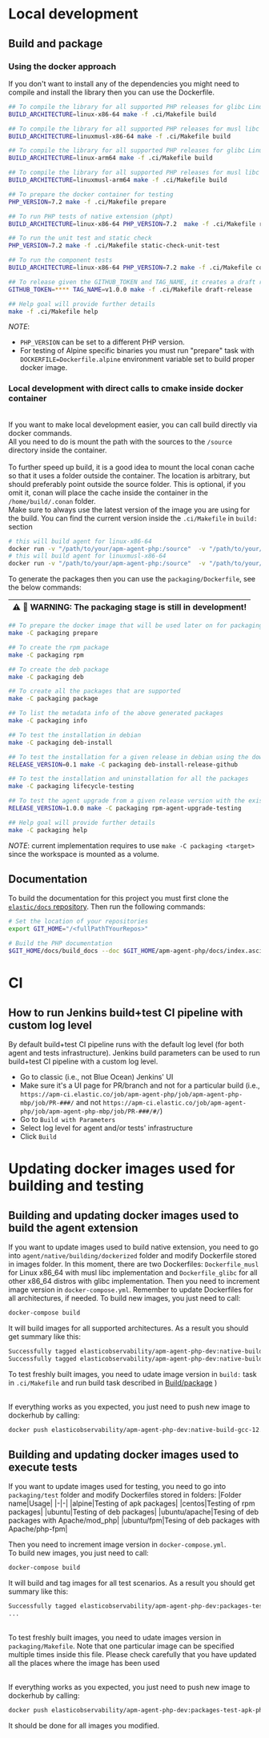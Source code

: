 # Local development
## Build and package

### Using the docker approach

If you don't want to install any of the dependencies you might need to compile and install the library then you can use the Dockerfile.

```bash
## To compile the library for all supported PHP releases for glibc Linux distributions for x86_64 architecture
BUILD_ARCHITECTURE=linux-x86-64 make -f .ci/Makefile build

## To compile the library for all supported PHP releases for musl libc Linux distributions for x86_64 architecture
BUILD_ARCHITECTURE=linuxmusl-x86-64 make -f .ci/Makefile build

## To compile the library for all supported PHP releases for glibc Linux distributions for aarch64 (ARMv8) architecture. This build is not officially supported.
BUILD_ARCHITECTURE=linux-arm64 make -f .ci/Makefile build

## To compile the library for all supported PHP releases for musl libc Linux distributions for aarch64 (ARMv8) architecture. This build is not officially supported.
BUILD_ARCHITECTURE=linuxmusl-arm64 make -f .ci/Makefile build

## To prepare the docker container for testing
PHP_VERSION=7.2 make -f .ci/Makefile prepare

## To run PHP tests of native extension (phpt)
BUILD_ARCHITECTURE=linux-x86-64 PHP_VERSION=7.2  make -f .ci/Makefile run-phpt-tests

## To run the unit test and static check
PHP_VERSION=7.2 make -f .ci/Makefile static-check-unit-test

## To run the component tests
BUILD_ARCHITECTURE=linux-x86-64 PHP_VERSION=7.2 make -f .ci/Makefile component-test

## To release given the GITHUB_TOKEN and TAG_NAME, it creates a draft release
GITHUB_TOKEN=**** TAG_NAME=v1.0.0 make -f .ci/Makefile draft-release

## Help goal will provide further details
make -f .ci/Makefile help
```


_NOTE_: 

* `PHP_VERSION` can be set to a different PHP version.
* For testing of Alpine specific binaries you must run "prepare" task with `DOCKERFILE=Dockerfile.alpine` environment variable set to build proper docker image. 

### Local development with direct calls to cmake inside docker container
\
If you want to make local development easier, you can call build directly via docker commands.\
All you need to do is mount the path with the sources to the `/source` directory inside the container.\
\
To further speed up build, it is a good idea to mount the local conan cache so that it uses a folder outside the container. The location is arbitrary, but should preferably point outside the source folder. This is optional, if you omit it, conan will place the cache inside the container in the `/home/build/.conan` folder.
\
Make sure to always use the latest version of the image you are using for the build. You can find the current version inside the `.ci/Makefile` in `build:` section

```bash
# this will build agent for linux-x86-64
docker run -v "/path/to/your/apm-agent-php:/source"  -v "/path/to/your/conan:/home/build/.conan:rw"  -w /source/agent/native elasticobservability/apm-agent-php-dev:native-build-gcc-12.2.0-linux-x86-64-0.0.2  sh -c  "cmake --preset linux-x86-64-release && cmake --build --preset linux-x86-64-release"
# this will build agent for linuxmusl-x86-64
docker run -v "/path/to/your/apm-agent-php:/source"  -v "/path/to/your/conan:/home/build/.conan:rw"  -w /source/agent/native elasticobservability/apm-agent-php-dev:native-build-gcc-12.2.0-linuxmusl-x86-64-0.0.2  sh -c  "cmake --preset linuxmusl-x86-64-release && cmake --build --preset linuxmusl-x86-64-release"

```

To generate the packages then you can use the `packaging/Dockerfile`, see the below commands:

| :warning: :construction: **WARNING: The packaging stage is still in development!** |
| --- |

```bash
## To prepare the docker image that will be used later on for packaging the project
make -C packaging prepare

## To create the rpm package
make -C packaging rpm

## To create the deb package
make -C packaging deb

## To create all the packages that are supported
make -C packaging package

## To list the metadata info of the above generated packages
make -C packaging info

## To test the installation in debian
make -C packaging deb-install

## To test the installation for a given release in debian using the downloaded binary
RELEASE_VERSION=0.1 make -C packaging deb-install-release-github

## To test the installation and uninstallation for all the packages
make -C packaging lifecycle-testing

## To test the agent upgrade from a given release version with the existing generated package
RELEASE_VERSION=1.0.0 make -C packaging rpm-agent-upgrade-testing

## Help goal will provide further details
make -C packaging help
```

_NOTE_: current implementation requires to use `make -C packaging <target>` since the workspace
        is mounted as a volume.

## Documentation

To build the documentation for this project you must first clone the [`elastic/docs` repository](https://github.com/elastic/docs/). Then run the following commands:

```bash
# Set the location of your repositories
export GIT_HOME="/<fullPathTYourRepos>"

# Build the PHP documentation
$GIT_HOME/docs/build_docs --doc $GIT_HOME/apm-agent-php/docs/index.asciidoc --chunk 1 --open
```

# CI
## How to run Jenkins build+test CI pipeline with custom log level
By default build+test CI pipeline runs with the default log level (for both agent and tests infrastructure).
Jenkins build parameters can be used to run build+test CI pipeline with a custom log level.
- Go to classic (i.e., not Blue Ocean) Jenkins' UI
- Make sure it's a UI page for PR/branch and not for a particular build (i.e., `https://apm-ci.elastic.co/job/apm-agent-php/job/apm-agent-php-mbp/job/PR-###/` and not `https://apm-ci.elastic.co/job/apm-agent-php/job/apm-agent-php-mbp/job/PR-###/#/`)
- Go to `Build with Parameters`
- Select log level for agent and/or tests' infrastructure
- Click `Build`


# Updating docker images used for building and testing
## Building and updating docker images used to build the agent extension

If you want to update images used to build native extension, you need to go into `agent/native/building/dockerized` folder and modify Dockerfile stored in images folder. In this moment, there are two Dockerfiles:
`Dockerfile_musl` for Linux x86_64 with musl libc implementation and `Dockerfile_glibc` for all other x86_64 distros with glibc implementation. 
Then you need to increment image version in `docker-compose.yml`. Remember to update Dockerfiles for all architectures, if needed. To build new images, you just need to call:
```bash
docker-compose build
```
It will build images for all supported architectures. As a result you should get summary like this:
```bash
Successfully tagged elasticobservability/apm-agent-php-dev:native-build-gcc-12.2.0-linux-x86-64-0.0.1
Successfully tagged elasticobservability/apm-agent-php-dev:native-build-gcc-12.2.0-linuxmusl-x86-64-0.0.1
```

To test freshly built images, you need to udate image version in `build:` task in ```.ci/Makefile``` and run build task described in [Build/package](#build-and-package)
)

\
If everything works as you expected, you just need to push new image to dockerhub by calling:
```bash
docker push elasticobservability/apm-agent-php-dev:native-build-gcc-12.2.0-linux-x86-64-0.0.1
```

## Building and updating docker images used to execute tests
If you want to update images used for testing, you need to go into `packaging/test` folder and modify Dockerfiles stored in folders:
|Folder name|Usage|
|-|-|
|alpine|Testing of apk packages|
|centos|Testing of rpm packages|
|ubuntu|Testing of deb packages|
|ubuntu/apache|Tesing of deb packages with Apache/mod_php| 
|ubuntu/fpm|Tesing of deb packages with Apache/php-fpm| 

Then you need to increment image version in `docker-compose.yml`.\
To build new images, you just need to call:
```bash
docker-compose build
```
It will build and tag images for all test scenarios. As a result you should get summary like this:
```bash
Successfully tagged elasticobservability/apm-agent-php-dev:packages-test-apk-php-7.2-0.0.1
...
```

\
To test freshly built images, you need to udate images version in ```packaging/Makefile```. Note that one particular image can be specified multiple times inside this file. Please check carefully that you have updated all the places where the image has been used

\
If everything works as you expected, you just need to push new image to dockerhub by calling:
```bash
docker push elasticobservability/apm-agent-php-dev:packages-test-apk-php-7.2-0.0.1
```
It should be done for all images you modified.
